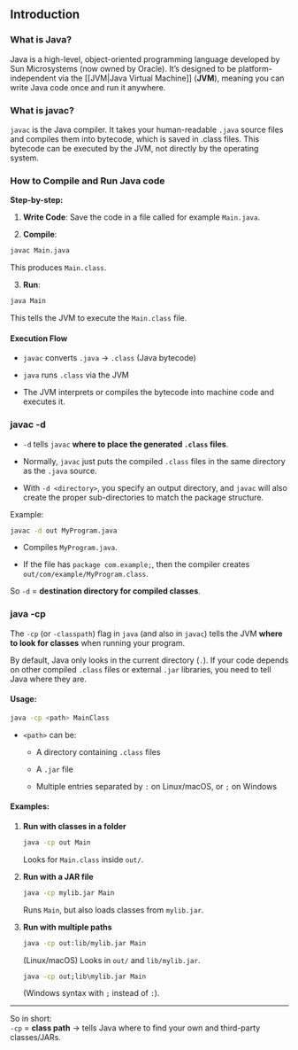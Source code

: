 ## Introduction
### What is Java?

Java is a high-level, object-oriented programming language developed by Sun Microsystems (now owned by Oracle). It’s designed to be platform-independent via the [[JVM|Java Virtual Machine]] (**JVM**), meaning you can write Java code once and run it anywhere.

### What is javac?

`javac` is the Java compiler. It takes your human-readable `.java` source files and compiles them into bytecode, which is saved in .class files. This bytecode can be executed by the JVM, not directly by the operating system.

### How to Compile and Run Java code

**Step-by-step:**

1.  **Write Code**: Save the code in a file called for example `Main.java`.
    
2.  **Compile**:
    

```bash
javac Main.java
```

This produces `Main.class`.

3.  **Run**:
    

```bash
java Main
```

This tells the JVM to execute the `Main.class` file.

####  Execution Flow

-   `javac` converts `.java` → `.class` (Java bytecode)
    
-   `java` runs `.class` via the JVM
    
-   The JVM interprets or compiles the bytecode into machine code and executes it.

### javac -d

-   `-d` tells `javac` **where to place the generated `.class` files**.
    
-   Normally, `javac` just puts the compiled `.class` files in the same directory as the `.java` source.
    
-   With `-d <directory>`, you specify an output directory, and `javac` will also create the proper sub-directories to match the package structure.
    

Example:

```bash
javac -d out MyProgram.java
```

-   Compiles `MyProgram.java`.
    
-   If the file has `package com.example;`, then the compiler creates `out/com/example/MyProgram.class`.
    

So `-d` = **destination directory for compiled classes**.

### java -cp

The `-cp` (or `-classpath`) flag in `java` (and also in `javac`) tells the JVM **where to look for classes** when running your program.

By default, Java only looks in the current directory (`.`). If your code depends on other compiled `.class` files or external `.jar` libraries, you need to tell Java where they are.

#### Usage:

```bash
java -cp <path> MainClass
```

-   `<path>` can be:
    
    -   A directory containing `.class` files
        
    -   A `.jar` file
        
    -   Multiple entries separated by `:` on Linux/macOS, or `;` on Windows
        

#### Examples:

1.  **Run with classes in a folder**
    
    ```bash
    java -cp out Main
    ```
    
    Looks for `Main.class` inside `out/`.
    
2.  **Run with a JAR file**
    
    ```bash
    java -cp mylib.jar Main
    ```
    
    Runs `Main`, but also loads classes from `mylib.jar`.
    
3.  **Run with multiple paths**
    
    ```bash
    java -cp out:lib/mylib.jar Main
    ```
    
    (Linux/macOS) Looks in `out/` and `lib/mylib.jar`.
    
    ```bash
    java -cp out;lib\mylib.jar Main
    ```
    
    (Windows syntax with `;` instead of `:`).
    

---

So in short:  
`-cp` = **class path** → tells Java where to find your own and third-party classes/JARs.
